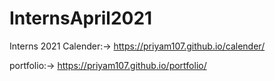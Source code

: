 # InternsApril2021
Interns 2021
Calender:->
https://priyam107.github.io/calender/



portfolio:->
https://priyam107.github.io/portfolio/
